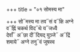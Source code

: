 +++
title = "०१ सोमस्य मा"

+++
सो᳓मस्य मा तव᳓सं व᳓क्षि अग्ने  
व᳓ह्निं चकर्थ विद᳓थे य᳓जध्यै  
देवाँ᳓ अ᳓छा दी᳓दियद् युञ्जे᳓ अ᳓द्रिं  
शमाये᳓ अग्ने तनु᳓वं जुषस्व